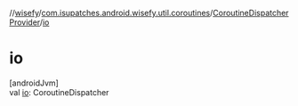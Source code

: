 //[wisefy](../../../index.md)/[com.isupatches.android.wisefy.util.coroutines](../index.md)/[CoroutineDispatcherProvider](index.md)/[io](io.md)

# io

[androidJvm]\
val [io](io.md): CoroutineDispatcher
